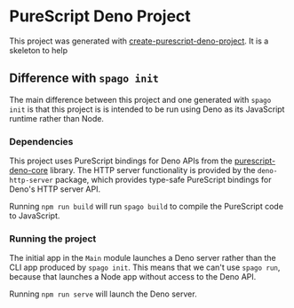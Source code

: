 # PureScript Deno Project

This project was generated with [create-purescript-deno-project](https://jsr.io/@colinlogue/create-purescript-deno-project). It is a skeleton to help

## Difference with `spago init`

The main difference between this project and one generated with `spago init` is that this project is is intended to be run using Deno as its JavaScript runtime rather than Node.

### Dependencies

This project uses PureScript bindings for Deno APIs from the [purescript-deno-core](https://github.com/colinlogue/purescript-deno-core) library. The HTTP server functionality is provided by the `deno-http-server` package, which provides type-safe PureScript bindings for Deno's HTTP server API.

Running `npm run build` will run `spago build` to compile the PureScript code to JavaScript.

### Running the project

The initial app in the `Main` module launches a Deno server rather than the CLI app produced by `spago init`. This means that we can't use `spago run`, because that launches a Node app without access to the Deno API.

Running `npm run serve` will launch the Deno server.